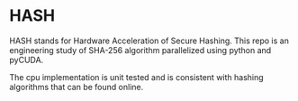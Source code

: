 # HASH

HASH stands for Hardware Acceleration of Secure Hashing. This repo is an engineering study of SHA-256 algorithm parallelized using python and pyCUDA.

The cpu implementation is unit tested and is consistent with hashing algorithms that can be found online.
